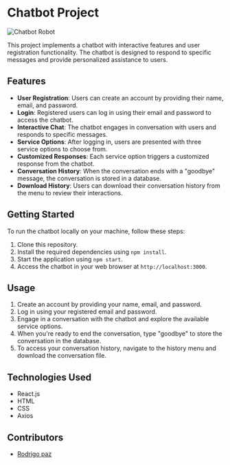 # Chatbot Project

![Chatbot Robot](https://static.vecteezy.com/system/resources/previews/022/254/572/large_2x/robot-working-on-laptop-computer-artificial-intelligence-concept-3d-rendering-generative-ai-free-photo.jpg)

This project implements a chatbot with interactive features and user registration functionality. The chatbot is designed to respond to specific messages and provide personalized assistance to users.

## Features

- **User Registration**: Users can create an account by providing their name, email, and password.
- **Login**: Registered users can log in using their email and password to access the chatbot.
- **Interactive Chat**: The chatbot engages in conversation with users and responds to specific messages.
- **Service Options**: After logging in, users are presented with three service options to choose from.
- **Customized Responses**: Each service option triggers a customized response from the chatbot.
- **Conversation History**: When the conversation ends with a "goodbye" message, the conversation is stored in a database.
- **Download History**: Users can download their conversation history from the menu to review their interactions.

## Getting Started

To run the chatbot locally on your machine, follow these steps:

1. Clone this repository.
2. Install the required dependencies using `npm install`.
3. Start the application using `npm start`.
4. Access the chatbot in your web browser at `http://localhost:3000`.

## Usage

1. Create an account by providing your name, email, and password.
2. Log in using your registered email and password.
3. Engage in a conversation with the chatbot and explore the available service options.
4. When you're ready to end the conversation, type "goodbye" to store the conversation in the database.
5. To access your conversation history, navigate to the history menu and download the conversation file.

## Technologies Used

- React.js
- HTML
- CSS
- Axios

## Contributors

- [Rodrigo paz](https://github.com/rodrigopaaz)

